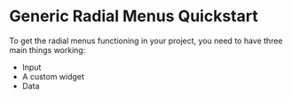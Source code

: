 # Generic Radial Menus Quickstart

To get the radial menus functioning in your project, you need to have three main things working:

* Input
* A custom widget
* Data